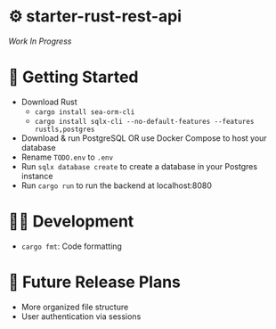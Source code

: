 # ⚙️ starter-rust-rest-api
*Work In Progress*

# 🚀 Getting Started
- Download Rust
	- `cargo install sea-orm-cli`
	- `cargo install sqlx-cli --no-default-features --features rustls,postgres`
- Download & run PostgreSQL OR use Docker Compose to host your database
- Rename `TODO.env` to `.env`
- Run `sqlx database create` to create a database in your Postgres instance
- Run `cargo run` to run the backend at localhost:8080

# 🧑‍🚀 Development
- `cargo fmt`: Code formatting

# 📆 Future Release Plans
- More organized file structure
- User authentication via sessions